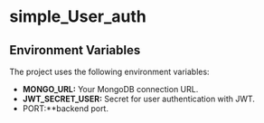# simple_User_auth

## Environment Variables

The project uses the following environment variables:

- **MONGO_URL:** Your MongoDB connection URL.
- **JWT_SECRET_USER:** Secret for user authentication with JWT.
- PORT:**backend port.
